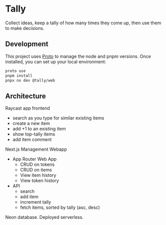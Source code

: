 # Tally

Collect ideas, keep a tally of how many times they come up, then use them to
make decisions.

## Development

This project uses [Proto](https://moonrepo.dev/docs/proto/install) to manage
the node and pnpm versions. Once installed, you can set up your local
environment:

```sh
proto use
pnpm install
pnpx nx dev @tally/web
```

## Architecture

Raycast app frontend

* search as you type for similar existing items
* create a new item
* add +1 to an existing item
* show top-tally items
* add item comment

Next.js Management Webapp

* App Router Web App
    * CRUD on tokens
    * CRUD on items
    * View item history
    * View token history
* API
    * search
    * add item
    * increment tally
    * fetch items, sorted by tally (asc, desc)

Neon database. Deployed serverless.
